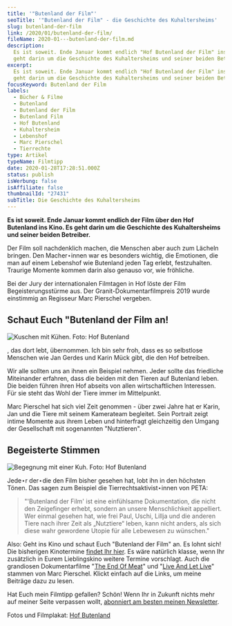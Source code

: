 ```yaml
---
title: '"Butenland der Film"'
seoTitle: '"Butenland der Film" - die Geschichte des Kuhaltersheims'
slug: butenland-der-film
link: /2020/01/butenland-der-film/
fileName: 2020-01---butenland-der-film.md
description:
  Es ist soweit. Ende Januar kommt endlich "Hof Butenland der Film" ins Kino. Es
  geht darin um die Geschichte des Kuhaltersheims und seiner beiden Betreiber.
excerpt:
  Es ist soweit. Ende Januar kommt endlich "Hof Butenland der Film" ins Kino. Es
  geht darin um die Geschichte des Kuhaltersheims und seiner beiden Betreiber.
focusKeyword: Butenland der Film
labels:
  - Bücher & Filme
  - Butenland
  - Butenland der Film
  - Butenland Film
  - Hof Butenland
  - Kuhaltersheim
  - Lebenshof
  - Marc Pierschel
  - Tierrechte
type: Artikel
typeName: Filmtipp
date: 2020-01-28T17:28:51.000Z
status: publish
isWerbung: false
isAffiliate: false
thumbnailId: "27431"
subTitle: Die Geschichte des Kuhaltersheims
---
```


<strong>Es ist soweit. Ende Januar kommt endlich der Film über den Hof Butenland
ins Kino. Es geht darin um die Geschichte des Kuhaltersheims und seiner beiden
Betreiber.</strong>

Der Film soll nachdenklich machen, die Menschen aber auch zum Lächeln bringen.
Den Macher⋆innen war es besonders wichtig, die Emotionen, die man auf einem
Lebenshof wie Butenland jeden Tag erlebt, festzuhalten. Traurige Momente kommen
darin also genauso vor, wie fröhliche.

Bei der Jury der internationalen Filmtagen in Hof löste der Film
Begeisterungsstürme aus. Der Granit-Dokumentarfilmpreis 2019 wurde einstimmig an
Regisseur Marc Pierschel vergeben.

## Schaut Euch "Butenland der Film an!

![Kuschen mit Kühen. Foto: Hof Butenland](http://cardamonchai.com/wp-content/uploads/2020/01/Design-ohne-Titel-2-400x300.jpg)

, das dort lebt, übernommen. Ich bin sehr froh, dass es so selbstlose Menschen
wie Jan Gerdes und Karin Mück gibt, die den Hof betreiben.

Wir alle sollten uns an ihnen ein Beispiel nehmen. Jeder sollte das friedliche
Miteinander erfahren, dass die beiden mit den Tieren auf Butenland leben. Die
beiden führen ihren Hof abseits von allen wirtschaftlichen Interessen. Für sie
steht das Wohl der Tiere immer im Mittelpunkt.

Marc Pierschel hat sich viel Zeit genommen - über zwei Jahre hat er Karin, Jan
und die Tiere mit seinem Kamerateam begleitet. Sein Portrait zeigt intime
Momente aus ihrem Leben und hinterfragt gleichzeitig den Umgang der Gesellschaft
mit sogenannten "Nutztieren".

## Begeisterte Stimmen

![Begegnung mit einer Kuh. Foto: Hof Butenland](http://cardamonchai.com/wp-content/uploads/2020/01/Design-ohne-Titel-1-400x300.jpg)

Jede⋆r der⋆die den Film bisher gesehen hat, lobt ihn in den höchsten Tönen. Das
sagen zum Beispiel die Tierrechtsaktivist⋆innen von PETA:

<blockquote>"'Butenland der Film' ist eine einfühlsame Dokumentation, die nicht den Zeigefinger erhebt, sondern an unsere Menschlichkeit appelliert. Wer einmal gesehen hat, wie frei Paul, Uschi, Lillja und die anderen Tiere nach ihrer Zeit als „Nutztiere“ leben, kann nicht anders, als sich diese wahr gewordene Utopie für alle Lebewesen zu wünschen."</blockquote>

Also: Geht ins Kino und schaut Euch "Butenland der Film" an. Es lohnt sich! Die
bisherigen Kinotermine
<a href="https://mindjazz-pictures.de/filme/butenland/" target="_blank" rel="noopener">findet
Ihr hier</a>. Es wäre natürlich klasse, wenn Ihr zusätzlich in Eurem
Lieblingskino weitere Termine vorschlagt. Auch die grandiosen Dokumentarfilme
"<a href="http://cardamonchai.com/2020/02/the-end-of-meat/">The End Of Meat</a>"
und "<a href="http://cardamonchai.com/2019/11/live-and-let-live-film/">Live And
Let Live</a>" stammen von Marc Pierschel. Klickt einfach auf die Links, um meine
Beiträge dazu zu lesen.

Hat Euch mein Filmtipp gefallen? Schön! Wenn Ihr in Zukunft nichts mehr auf
meiner Seite verpassen wollt, <a href="#newsletter">abonniert am besten meinen
Newsletter</a>.

Fotos und Filmplakat:
<a href="https://www.stiftung-fuer-tierschutz.de/" target="_blank" rel="noopener">Hof
Butenland</a>
